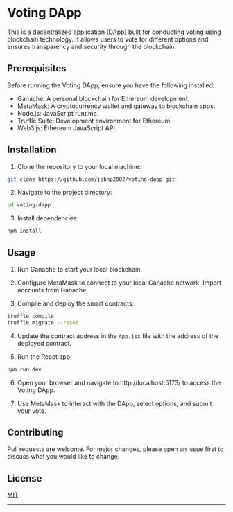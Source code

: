


# Voting DApp

This is a decentralized application (DApp) built for conducting voting using blockchain technology. It allows users to vote for different options and ensures transparency and security through the blockchain.

## Prerequisites

Before running the Voting DApp, ensure you have the following installed:

- Ganache: A personal blockchain for Ethereum development.
- MetaMask: A cryptocurrency wallet and gateway to blockchain apps.
- Node.js: JavaScript runtime.
- Truffle Suite: Development environment for Ethereum.
- Web3.js: Ethereum JavaScript API.

## Installation

1. Clone the repository to your local machine:

```bash
git clone https://github.com/johnp2002/voting-dapp.git
```

2. Navigate to the project directory:

```bash
cd voting-dapp
```

3. Install dependencies:

```bash
npm install
```

## Usage

1. Run Ganache to start your local blockchain.

2. Configure MetaMask to connect to your local Ganache network. Import accounts from Ganache.

3. Compile and deploy the smart contracts:

```bash
truffle compile
truffle migrate --reset
```

4. Update the contract address in the `App.jsx` file with the address of the deployed contract.

5. Run the React app:

```bash
npm run dev
```

6. Open your browser and navigate to http://localhost:5173/ to access the Voting DApp.

7. Use MetaMask to interact with the DApp, select options, and submit your vote.

## Contributing

Pull requests are welcome. For major changes, please open an issue first to discuss what you would like to change.

## License

[MIT](https://choosealicense.com/licenses/mit/)

---

